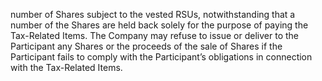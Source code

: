 number of Shares subject to the vested RSUs, notwithstanding that a number of the Shares are held back
solely for the purpose of paying the Tax-Related Items. The Company may refuse to issue or deliver to
the Participant any Shares or the proceeds of the sale of Shares if the Participant fails to comply with the
Participant’s obligations in connection with the Tax-Related Items.